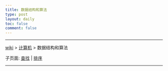 ```yaml
---
title: 数据结构和算法
type: post
layout: daily
toc: false
comment: false
---
```

---
[wiki](/gknows/wiki) > [计算机](/gknows/计算机) > 数据结构和算法

子页面: [查找](/gknows/查找) | [排序](/gknows/排序)

---
